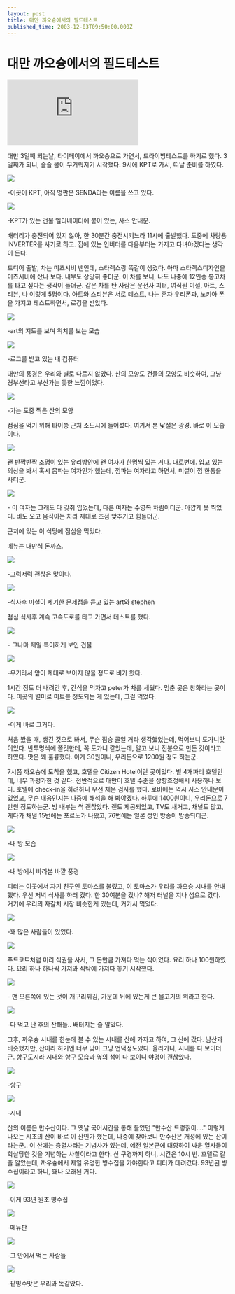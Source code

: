 ```yaml
---
layout: post
title: 대만 까오슝에서의 필드테스트
published_time: 2003-12-03T09:50:00.000Z
---
```


# 대만 까오슝에서의 필드테스트


![](http://aslongas.pe.kr/logger/nalogd.php?counter=main&url=http://aslongas.pe.kr/tour/)

대만 3일째 되는날, 타이페이에서 까오슝으로 가면서, 드라이빙테스트를 하기로 했다. 3일째가 되니, 슬슬 몸이 무거워지기 시작했다. 9시에 KPT로 가서, 떠날 준비를 하였다.

![](../pds/200902/17/80/a0109780_499a205aedcde.jpg)

-이곳이 KPT, 아직 명판은 SENDA라는 이름을 쓰고 있다.

![](../pds/200902/17/80/a0109780_499a206604d81.jpg)

-KPT가 있는 건물 엘리베이터에 붙어 있는, 사스 안내문.

배터리가 충전되어 있지 않아, 한 30분간 충전시키느라 11시에 출발했다. 도중에 차량용 INVERTER를 사기로 하고. 집에 있는 인버터를 다음부터는 가지고 다녀야겠다는 생각이 든다.

드디어 출발, 차는 미츠시비 밴인데, 스타렉스랑 똑같이 생겼다. 아마 스타렉스디자인을 미츠시비에 샀나 보다. 내부도 상당히 좋더군. 이 차를 보니, 나도 나중에 12인승 봉고차를 타고 싶다는 생각이 들더군. 같은 차를 탄 사람은 운전사 피터, 여직원 미셜, 아트, 스티븐, 나 이렇게 5명이다. 아트와 스티븐은 서로 테스트, 나는 혼자 우리폰과, 노키아 폰을 가지고 테스트하면서, 로깅을 받았다.

![](../pds/200902/17/80/a0109780_499a206541caf.jpg)

-art의 지도를 보며 위치를 보는 모습

![](../pds/200902/17/80/a0109780_499a2065ecfa6.jpg)

-로그를 받고 있는 내 컴퓨터

대만의 풍경은 우리와 별로 다르지 않았다. 산의 모양도 건물의 모양도 비슷하여, 그냥 경부선타고 부산가는 듯한 느낌이었다.

![](../pds/200902/17/80/a0109780_499a20666cd6e.jpg)

-가는 도중 찍은 산의 모양

점심을 먹기 위해 타이쭝 근처 소도시에 들어섰다. 여기서 본 낯설은 광경. 바로 이 모습이다.

![](../pds/200902/17/80/a0109780_499a2068a6044.jpg)

왠 반짝반짝 조명이 있는 유리방안에 왠 여자가 한명씩 있는 거다. 대로변에. 입고 있는 의상을 봐서 혹시 몸파는 여자인가 했는데, 껌파는 여자라고 하면서, 미셜이 껌 한통을 사더군.

![](../pds/200902/17/80/a0109780_499a2067b5d74.jpg)

\- 이 여자는 그래도 다 갖춰 입었는데, 다른 여자는 수영복 차림이더군. 아깝게 못 찍었다. 비도 오고 움직이는 차라 제대로 초점 맞추기고 힘들더군.

근처에 있는 이 식당에 점심을 먹었다.

메뉴는 대만식 돈까스.

![](../pds/200902/17/80/a0109780_499a206a2a406.jpg)

-그럭저럭 괜찮은 맛이다.

![](../pds/200902/17/80/a0109780_499a206b1ff3e.jpg)

-식사후 미셜이 제기한 문제점을 듣고 있는 art와 stephen

점심 식사후 계속 고속도로를 타고 가면서 테스트를 했다.

![](../pds/200902/17/80/a0109780_499a206be80a6.jpg)

\- 그나마 제일 특이하게 보인 건물

![](../pds/200902/17/80/a0109780_499a2063c22c9.jpg)

-우기라서 앞이 제대로 보이지 않을 정도로 비가 왔다.

1시간 정도 더 내려간 후, 간식을 먹자고 peter가 차를 세웠다. 멈춘 곳은 창화라는 곳이다. 이곳의 별미로 미트볼 정도되는 게 있는데, 그걸 먹었다.

![](../pds/200902/17/80/a0109780_499a2075e2020.jpg)

-이게 바로 그거다.

처음 봤을 때, 생긴 것으로 봐서, 무슨 짐승 골일 거라 생각했었는데, 먹어보니 도가니맛이었다. 반투명색에 쫄깃한데, 꼭 도가니 같았는데, 알고 보니 전분으로 만든 것이라고 하였다. 맛은 꽤 훌륭했다. 이게 30원이니, 우리돈으로 1200원 정도 하는군.

7시쯤 까오슝에 도착을 했고, 호텔을 Citizen Hotel이란 곳이었다. 별 4개짜리 호텔인데, 너무 과평가한 것 같다. 전반적으로 대만이 호텔 수준을 상향조정해서 사용하나 보다. 호텔에 check-in을 하려하니 우선 체온 검사를 했다. 로비에는 역시 사스 안내문이 있었고, 무슨 내용인지는 나중에 해석을 해 봐야겠다. 하루에 1400원이니, 우리돈으로 7만원 정도하는군. 방 내부는 썩 괜찮았다. 랜도 제공되었고, TV도 새거고, 채널도 많고, 게다가 채널 15번에는 포르노가 나왔고, 76번에는 일본 성인 방송이 방송되더군.

![](../pds/200902/17/80/a0109780_499a2076b9305.jpg)

-내 방 모습

![](../pds/200902/17/80/a0109780_499a207a79c6f.jpg)

-내 방에서 바라본 바깥 풍경

피터는 이곳에서 자기 친구인 토마스를 불렀고, 이 토마스가 우리를 까오슝 시내를 안내했다. 우선 저녁 식사를 하러 갔다. 한 30여분을 갔나? 해저 터널을 지나 섬으로 갔다. 거기에 우리의 자갈치 시장 비슷한게 있는데, 거기서 먹었다.

![](../pds/200902/17/80/a0109780_499a207b5acbc.jpg)

-꽤 많은 사람들이 있었다.

![](../pds/200902/17/80/a0109780_499a207d68cf7.jpg)

푸드코트처럼 미리 식권을 사서, 그 돈만큼 가져다 먹는 식이었다. 요리 하나 100원하였다. 요리 하나 하나씩 가져와 식탁에 가져다 놓기 시작했다.

![](../pds/200902/17/80/a0109780_499a207ed72eb.jpg)

\- 맨 오른쪽에 있는 것이 개구리튀김, 가운데 뒤에 있는게 큰 물고기의 위라고 한다.

![](../pds/200902/17/80/a0109780_499a207693aca.jpg)

-다 먹고 난 후의 잔해들.. 배터지는 줄 알았다.

그후, 까우슝 시내를 한눈에 볼 수 있는 시내를 산에 가자고 하여, 그 산에 갔다. 남산과 비슷했지만, 산이라 하기엔 너무 낮아 그냥 언덕정도였다. 올라가니, 시내를 다 보이더군. 항구도시라 시내와 항구 모습과 옆의 섬이 다 보이니 야경이 괜찮았다.

![](../pds/200902/17/80/a0109780_499a2083da3da.jpg)

-항구

![](../pds/200902/17/80/a0109780_499a208619d77.jpg)

-시내

산의 이름은 만수산이다. 그 옛날 국어시간을 통해 들었던 "만수산 드렁칡이...." 이렇게 나오는 시조의 산이 바로 이 산인가 했는데, 나중에 찾아보니 만수산은 개성에 있는 산이라는군.. 이 산에는 충렬사라는 기념사가 있는데, 예전 일본군에 대항하여 싸운 열사들이 학살당한 것을 기념하는 사찰이라고 한다. 산 구경까지 하니, 시간은 10시 반. 호텔로 갈 줄 알았는데, 까우슝에서 제일 유명한 빙수집을 가야한다고 피터가 데려갔다. 93년된 빙수집이라고 하니, 꽤나 오래된 거다.

![](../pds/200902/17/80/a0109780_499a208559d56.jpg)

-이게 93년 원조 빙수집

![](../pds/200902/17/80/a0109780_499a2087bdedf.jpg)

-메뉴판

![](../pds/200902/17/80/a0109780_499a2086d3041.jpg)

-그 안에서 먹는 사람들

![](../pds/200902/17/80/a0109780_499a20833229d.jpg)

-팥빙수맛은 우리와 똑같았다.


